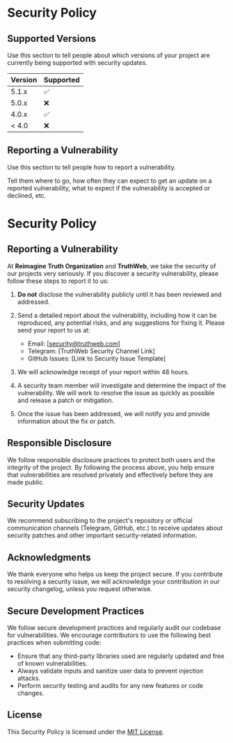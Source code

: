 # Security Policy

## Supported Versions

Use this section to tell people about which versions of your project are
currently being supported with security updates.

| Version | Supported          |
| ------- | ------------------ |
| 5.1.x   | :white_check_mark: |
| 5.0.x   | :x:                |
| 4.0.x   | :white_check_mark: |
| < 4.0   | :x:                |

## Reporting a Vulnerability

Use this section to tell people how to report a vulnerability.

Tell them where to go, how often they can expect to get an update on a
reported vulnerability, what to expect if the vulnerability is accepted or
declined, etc.

# Security Policy

## Reporting a Vulnerability

At **Reimagine Truth Organization** and **TruthWeb**, we take the security of our projects very seriously. If you discover a security vulnerability, please follow these steps to report it to us:

1. **Do not** disclose the vulnerability publicly until it has been reviewed and addressed.
2. Send a detailed report about the vulnerability, including how it can be reproduced, any potential risks, and any suggestions for fixing it. Please send your report to us at:

   - Email: [security@truthweb.com]
   - Telegram: [TruthWeb Security Channel Link]
   - GitHub Issues: [Link to Security Issue Template]

3. We will acknowledge receipt of your report within 48 hours.
4. A security team member will investigate and determine the impact of the vulnerability. We will work to resolve the issue as quickly as possible and release a patch or mitigation.
5. Once the issue has been addressed, we will notify you and provide information about the fix or patch.

## Responsible Disclosure

We follow responsible disclosure practices to protect both users and the integrity of the project. By following the process above, you help ensure that vulnerabilities are resolved privately and effectively before they are made public.

## Security Updates

We recommend subscribing to the project's repository or official communication channels (Telegram, GitHub, etc.) to receive updates about security patches and other important security-related information.

## Acknowledgments

We thank everyone who helps us keep the project secure. If you contribute to resolving a security issue, we will acknowledge your contribution in our security changelog, unless you request otherwise.

## Secure Development Practices

We follow secure development practices and regularly audit our codebase for vulnerabilities. We encourage contributors to use the following best practices when submitting code:

- Ensure that any third-party libraries used are regularly updated and free of known vulnerabilities.
- Always validate inputs and sanitize user data to prevent injection attacks.
- Perform security testing and audits for any new features or code changes.

## License

This Security Policy is licensed under the [MIT License](LICENSE).
